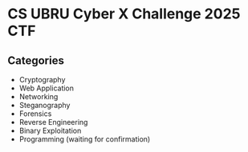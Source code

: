 # CS UBRU Cyber X Challenge 2025 CTF

## Categories

- Cryptography
- Web Application
- Networking
- Steganography
- Forensics
- Reverse Engineering
- Binary Exploitation
- Programming (waiting for confirmation)
